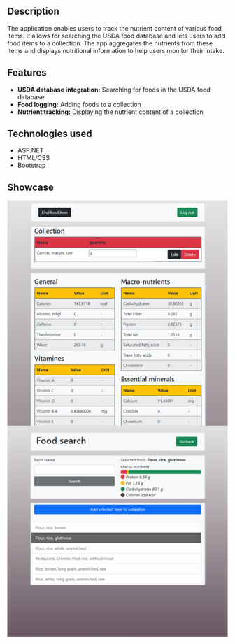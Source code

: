 ## Description
The application enables users to track the nutrient content of various food items. It allows for searching the USDA food database and lets users to add food items to a collection. The app aggregates the nutrients from these items and displays nutritional information to help users monitor their intake.
## Features
- **USDA database integration:** Searching for foods in the USDA food database
- **Food logging:** Adding foods to a collection
- **Nutrient tracking:** Displaying the nutrient content of a collection
## Technologies used
- ASP.NET
- HTML/CSS
- Bootstrap
## Showcase
![showcase](NutrientAppShowcase.png)
